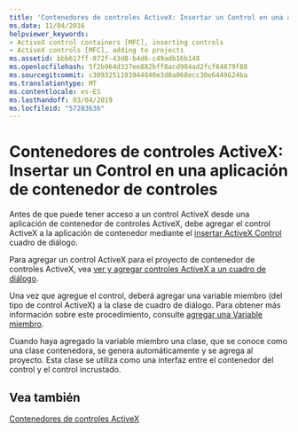 ```yaml
---
title: 'Contenedores de controles ActiveX: Insertar un Control en una aplicación de contenedor de controles'
ms.date: 11/04/2016
helpviewer_keywords:
- ActiveX control containers [MFC], inserting controls
- ActiveX controls [MFC], adding to projects
ms.assetid: bbb617ff-872f-43d8-b4d6-c49adb16b148
ms.openlocfilehash: 5f2b964d337ee882bff8acd904ad2fcf64879f88
ms.sourcegitcommit: c3093251193944840e3d0a068ecc30e6449624ba
ms.translationtype: MT
ms.contentlocale: es-ES
ms.lasthandoff: 03/04/2019
ms.locfileid: "57283636"
---
```

# <a name="activex-control-containers-inserting-a-control-into-a-control-container-application"></a>Contenedores de controles ActiveX: Insertar un Control en una aplicación de contenedor de controles

Antes de que puede tener acceso a un control ActiveX desde una aplicación de contenedor de controles ActiveX, debe agregar el control ActiveX a la aplicación de contenedor mediante el [insertar ActiveX Control](../windows/insert-activex-control-dialog-box.md) cuadro de diálogo.

Para agregar un control ActiveX para el proyecto de contenedor de controles ActiveX, vea [ver y agregar controles ActiveX a un cuadro de diálogo](../windows/viewing-and-adding-activex-controls-to-a-dialog-box.md).

Una vez que agregue el control, deberá agregar una variable miembro (del tipo de control ActiveX) a la clase de cuadro de diálogo. Para obtener más información sobre este procedimiento, consulte [agregar una Variable miembro](../ide/adding-a-member-variable-visual-cpp.md).

Cuando haya agregado la variable miembro una clase, que se conoce como una clase contenedora, se genera automáticamente y se agrega al proyecto. Esta clase se utiliza como una interfaz entre el contenedor del control y el control incrustado.

## <a name="see-also"></a>Vea también

[Contenedores de controles ActiveX](../mfc/activex-control-containers.md)
